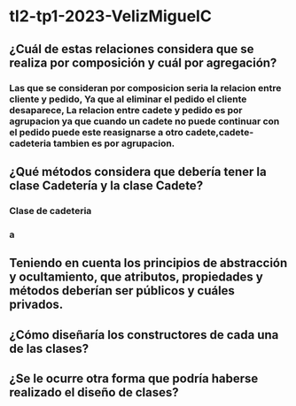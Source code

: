 # tl2-tp1-2023-VelizMiguelC
## ¿Cuál de estas relaciones considera que se realiza por composición y cuál por  agregación?
### Las que se consideran por composicion seria la relacion entre cliente y pedido, Ya que al eliminar el pedido el cliente desaparece, La relacion entre cadete y pedido es por agrupacion ya que cuando un cadete no puede continuar con el pedido puede este reasignarse a otro cadete,cadete-cadeteria tambien es por agrupacion.
## ¿Qué métodos considera que debería tener la clase Cadetería y la clase Cadete?
### Clase de cadeteria
###   a                              
## Teniendo en cuenta los principios de abstracción y ocultamiento, que atributos, propiedades y métodos deberían ser públicos y cuáles privados.
###
## ¿Cómo diseñaría los constructores de cada una de las clases?
###
## ¿Se le ocurre otra forma que podría haberse realizado el diseño de clases?
###
